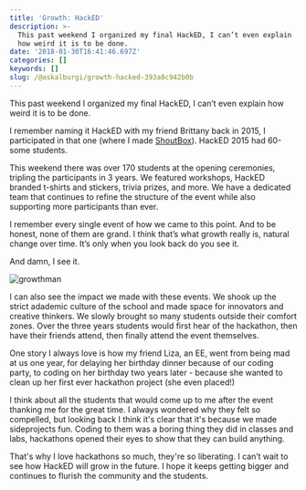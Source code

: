 ```yaml
---
title: 'Growth: HackED'
description: >-
  This past weekend I organized my final HackED, I can’t even explain
  how weird it is to be done.
date: '2018-01-30T16:41:46.697Z'
categories: []
keywords: []
slug: /@askalburgi/growth-hacked-393a8c942b0b
---
```


This past weekend I organized my final HackED, I can’t even explain how weird it is to be done.

I remember naming it HackED with my friend Brittany back in 2015, I participated in that one (where I made [ShoutBox](https://www.arjunkalburgi.com/writing/creating-shout-box-my-first-hackathon/)). HackED 2015 had 60-some students.

This weekend there was over 170 students at the opening ceremonies, tripling the participants in 3 years. We featured workshops, HackED branded t-shirts and stickers, trivia prizes, and more. We have a dedicated team that continues to refine the structure of the event while also supporting more participants than ever.

I remember every single event of how we came to this point. And to be honest, none of them are grand. I think that’s what growth really is, natural change over time. It’s only when you look back do you see it.

And damn, I see it.

![growthman](https://cdn-images-1.medium.com/max/800/1*Bjt2NwoxVm5Y1RzdXhfTvw.png)

I can also see the impact we made with these events. We shook up the strict adademic culture of the school and made space for innovators and creative thinkers. We slowly brought so many students outside their comfort zones. Over the three years students would first hear of the hackathon, then have their friends attend, then finally attend the event themselves.

One story I always love is how my friend Liza, an EE, went from being mad at us one year, for delaying her birthday dinner because of our coding party, to coding on her birthday two years later - because she wanted to clean up her first ever hackathon project (she even placed!)

I think about all the students that would come up to me after the event thanking me for the great time. I always wondered why they felt so compelled, but looking back I think it's clear that it's because we made sideprojects fun. Coding to them was a boring thing they did in classes and labs, hackathons opened their eyes to show that they can build anything.

That's why I love hackathons so much, they're so liberating. I can’t wait to see how HackED will grow in the future. I hope it keeps getting bigger and continues to flurish the community and the students.